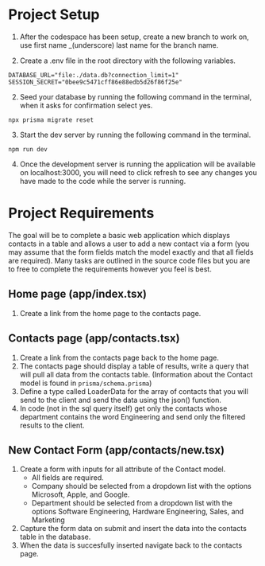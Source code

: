 # Project Setup
1. After the codespace has been setup, create a new branch to work on, use first name _(underscore) last name for the branch name.

2. Create a .env file in the root directory with the following variables.
```
DATABASE_URL="file:./data.db?connection_limit=1"
SESSION_SECRET="0bee9c5471cff86e88edb5d26f86f25e"
```

2. Seed your database by running the following command in the terminal, when it asks for confirmation select yes.
```
npx prisma migrate reset
```

3. Start the dev server by running the following command in the terminal.
```
npm run dev
```

4. Once the development server is running the application will be available on localhost:3000, you will need to click refresh to see any changes you have made to the code while the server is running.

# Project Requirements
The goal will be to complete a basic web application which displays contacts in a table and allows a user to add a new contact via a form (you may assume that the form fields match the model exactly and that all fields are required). Many tasks are outlined in the source code files but you are to free to complete the requirements however you feel is best.

## Home page (app/index.tsx)
1. Create a link from the home page to the contacts page.

## Contacts page (app/contacts.tsx)
1. Create a link from the contacts page back to the home page.
2. The contacts page should display a table of results, write a query that will pull all data from the contacts table. (Information about the Contact model is found in `prisma/schema.prisma`)
3. Define a type called LoaderData for the array of contacts that you will send to the client and send the data using the json() function.
4. In code (not in the sql query itself) get only the contacts whose department contains the word Engineering and send only the filtered results to the client.

## New Contact Form (app/contacts/new.tsx)
1. Create a form with inputs for all attribute of the Contact model.
    * All fields are required.
    * Company should be selected from a dropdown list with the options Microsoft, Apple, and Google.
    * Department should be selected from a dropdown list with the options Software Engineering, Hardware Engineering, Sales, and Marketing
2. Capture the form data on submit and insert the data into the contacts table in the database.
3. When the data is succesfully inserted navigate back to the contacts page. 